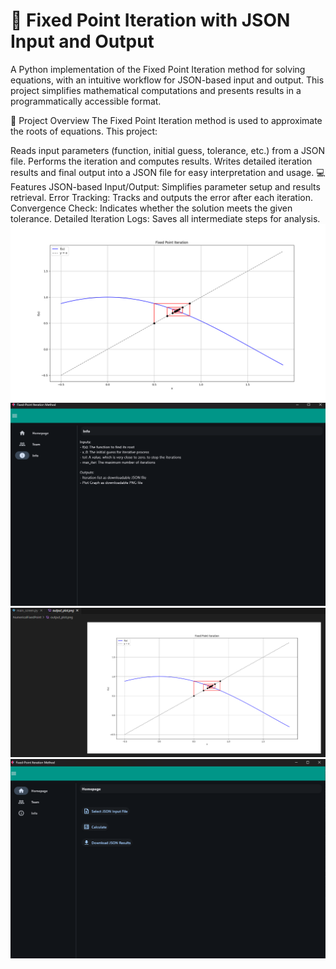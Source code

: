 # 📐 Fixed Point Iteration with JSON Input and Output
A Python implementation of the Fixed Point Iteration method for solving equations, with an intuitive workflow for JSON-based input and output. This project simplifies mathematical computations and presents results in a programmatically accessible format.

📝 Project Overview
The Fixed Point Iteration method is used to approximate the roots of equations. This project:

Reads input parameters (function, initial guess, tolerance, etc.) from a JSON file.
Performs the iteration and computes results.
Writes detailed iteration results and final output into a JSON file for easy interpretation and usage.
💻 Features
JSON-based Input/Output: Simplifies parameter setup and results retrieval.
Error Tracking: Tracks and outputs the error after each iteration.
Convergence Check: Indicates whether the solution meets the given tolerance.
Detailed Iteration Logs: Saves all intermediate steps for analysis.
![Kapak](https://github.com/ErenAtasun/NumericalFixedPoint/blob/main/Images/output_plot.png)
![Kapak](https://github.com/ErenAtasun/NumericalFixedPoint/blob/main/Images/screenshot.png)
![Kapak](https://github.com/ErenAtasun/NumericalFixedPoint/blob/main/Images/screenshot1.png)
![Kapak](https://github.com/ErenAtasun/NumericalFixedPoint/blob/main/Images/screenshot2.png)
